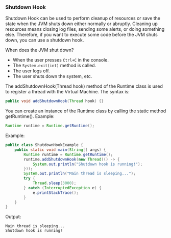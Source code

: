 ### Shutdown Hook 

Shutdown Hook can be used to perform cleanup of resources or save the state when the JVM shuts down either normally or abruptly. Cleaning up resources means closing log files, sending some alerts, or doing something else. Therefore, if you want to execute some code before the JVM shuts down, you can use a shutdown hook.

When does the JVM shut down? 
- When the user presses `Ctrl+C` in the console.
- The `System.exit(int)` method is called.
- The user logs off.
- The user shuts down the system, etc.

The addShutdownHook(Thread hook) method of the Runtime class is used to register a thread with the Virtual Machine. The syntax is:
```java
public void addShutdownHook(Thread hook) {}
```
You can create an instance of the Runtime class by calling the static method getRuntime(). Example:
```java
Runtime runtime = Runtime.getRuntime();
```

Example:
```java
public class ShutdownHookExample {
    public static void main(String[] args) {
        Runtime runtime = Runtime.getRuntime();
        runtime.addShutdownHook(new Thread(() -> {
            System.out.println("Shutdown hook is running!");
        }));
        System.out.println("Main thread is sleeping...");
        try {
            Thread.sleep(3000);
        } catch (InterruptedException e) {
            e.printStackTrace();
        }
    }
}
```
Output:
```
Main thread is sleeping...
Shutdown hook is running!
```
